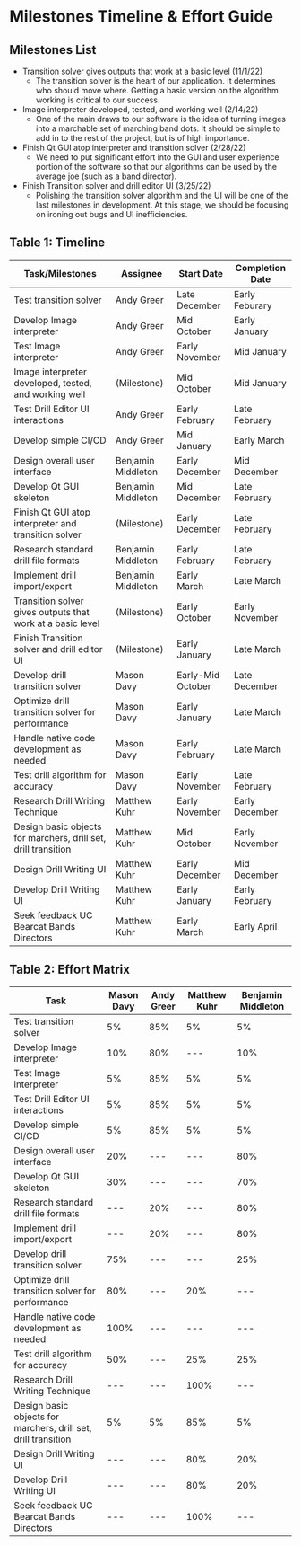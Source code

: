 # Milestones Timeline & Effort Guide

## Milestones List
- Transition solver gives outputs that work at a basic level (11/1/22)
    - The transition solver is the heart of our application. It determines who should move where. Getting a basic version on the algorithm working is critical to our success.
- Image interpreter developed, tested, and working well (2/14/22)
    - One of the main draws to our software is the idea of turning images into a marchable set of marching band dots. It should be simple to add in to the rest of the project, but is of high importance. 
- Finish Qt GUI atop interpreter and transition solver (2/28/22)
    - We need to put significant effort into the GUI and user experience portion of the software so that our algorithms can be used by the average joe (such as a band director).
- Finish Transition solver and drill editor UI (3/25/22)
    - Polishing the transition solver algorithm and the UI will be one of the last milestones in development. At this stage, we should be focusing on ironing out bugs and UI inefficiencies.

## Table 1: Timeline
| Task/Milestones | Assignee | Start Date | Completion Date |
|---|---|---|---|
| Test transition solver | Andy Greer | Late December | Early Feburary |
| Develop Image interpreter | Andy Greer | Mid October | Early January |
| Test Image interpreter | Andy Greer | Early November | Mid January |
| Image interpreter developed, tested, and working well | (Milestone) | Mid October | Mid January |
| Test Drill Editor UI interactions | Andy Greer | Early February | Late February |
| Develop simple CI/CD | Andy Greer | Mid January | Early March |
| Design overall user interface | Benjamin Middleton | Early December | Mid December |
| Develop Qt GUI skeleton | Benjamin Middleton | Mid December | Late February |
| Finish Qt GUI atop interpreter and transition solver | (Milestone) | Early December | Late February |
| Research standard drill file formats | Benjamin Middleton | Early February | Late February |
| Implement drill import/export | Benjamin Middleton | Early March | Late March |
| Transition solver gives outputs that work at a basic level | (Milestone) | Early October | Early November |
| Finish Transition solver and drill editor UI | (Milestone) | Early January | Late March |
| Develop drill transition solver | Mason Davy | Early-Mid October | Late December |
| Optimize drill transition solver for performance | Mason Davy | Early January | Late March |
| Handle native code development as needed | Mason Davy | Early February | Late March |
| Test drill algorithm for accuracy | Mason Davy | Early November | Late February |
| Research Drill Writing Technique | Matthew Kuhr | Early November | Early December |
| Design basic objects for marchers, drill set, drill transition | Matthew Kuhr | Mid October | Early November |
| Design Drill Writing UI | Matthew Kuhr | Early December | Mid December |
| Develop Drill Writing UI | Matthew Kuhr | Early January | Early February |
| Seek feedback UC Bearcat Bands Directors | Matthew Kuhr | Early March | Early April |

## Table 2: Effort Matrix
| Task | Mason Davy | Andy Greer | Matthew Kuhr | Benjamin Middleton |
|---|---|---|---|---|
| Test transition solver | 5% | 85% | 5% | 5% |
| Develop Image interpreter |10%|80%|---|10%|
| Test Image interpreter | 5% | 85% | 5% | 5% |
| Test Drill Editor UI interactions | 5% | 85% | 5% | 5% |
| Develop simple CI/CD |5% |85%| 5% | 5% |
| Design overall user interface |20%|---|---|80%|
| Develop Qt GUI skeleton |30%|---|---|70%|
| Research standard drill file formats |---|20%|---|80%|
| Implement drill import/export |---|20%|---|80%|
| Develop drill transition solver | 75% |---|---|25%|
| Optimize drill transition solver for performance | 80% |---| 20% |---|
| Handle native code development as needed |100%|---|---|---|
| Test drill algorithm for accuracy |50%|---|25%|25%|
| Research Drill Writing Technique |---|---| 100% |---|
| Design basic objects for marchers, drill set, drill transition | 5% | 5% | 85% | 5% |
| Design Drill Writing UI |---|---| 80% |20%|
| Develop Drill Writing UI |---|---| 80% |20%|
| Seek feedback UC Bearcat Bands Directors |---|---| 100% |---|

